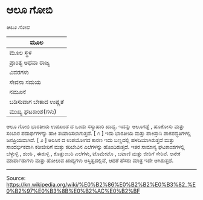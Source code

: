 # ಆಲೂ ಗೋಬಿ

*ಆಲೂ ಗೋಬಿ*

| ಮೂಲ |
| --- |
| ಮೂಲ ಸ್ಥಳ |
| ಪ್ರಾಂತ್ಯ ಅಥವಾ ರಾಜ್ಯ |
| ವಿವರಗಳು |
| ಸೇವನಾ ಸಮಯ |
| ನಮೂನೆ |
| ಬಡಿಸುವಾಗ ಬೇಕಾದ ಉಷ್ಣತೆ |
| ಮುಖ್ಯ ಘಟಕಾಂಶ(ಗಳು) |

ಆಲೂ ಗೋಬಿ ಭಾರತೀಯ ಉಪಖಂಡ ದ ಒಂದು ಸಸ್ಯಾಹಾರಿ ಖಾದ್ಯ. ಇದನ್ನು ಆಲೂಗಡ್ಡೆ , ಹೂಕೋಸು ಮತ್ತು ಸಂಬಾರ ಪದಾರ್ಥಗಳನ್ನು ಹಾಕಿ ತಯಾರಿಸಲಾಗುತ್ತದೆ. [ ೧ ] ಇದು ಭಾರತೀಯ ಮತ್ತು ಪಾಕಿಸ್ತಾನಿ ಪಾಕಪದ್ಧತಿಗಳಲ್ಲಿ ಜನಪ್ರಿಯವಾಗಿದೆ. [ ೨ ] ಅರಿಸಿನ ದ ಉಪಯೋಗದ ಕಾರಣ ಇದು ಬಣ್ಣದಲ್ಲಿ ಹಳದಿಯಾಗಿರುತ್ತದೆ ಮತ್ತು ಸಾಂದರ್ಭಿಕವಾಗಿ ಕರೀಜೀರಿಗೆ ಮತ್ತು ಕರಿಬೇವಿನ ಎಲೆಗಳನ್ನು ಹೊಂದಿರುತ್ತದೆ. ಇತರ ಸಾಮಾನ್ಯ ಘಟಕಾಂಶಗಳಲ್ಲಿ ಬೆಳ್ಳುಳ್ಳಿ , ಶುಂಠಿ , ಈರುಳ್ಳಿ , ಕೊತ್ತುಂಬರಿ ಎಲೆಗೆಳು, ಟೊಮೇಟೊ , ಬಟಾಣಿ ಮತ್ತು ಜೀರಿಗೆ ಸೇರಿವೆ. ಅನೇಕ ಮಾರ್ಪಾಡುಗಳು ಮತ್ತು ಹೋಲುವ ಖಾದ್ಯಗಳು ಅಸ್ತಿತ್ವದಲ್ಲಿವೆ, ಆದರೆ ಹೆಸರು ಮಾತ್ರ ಇದೇ ಆಗಿರುತ್ತದೆ.

---
Source: https://kn.wikipedia.org/wiki/%E0%B2%86%E0%B2%B2%E0%B3%82_%E0%B2%97%E0%B3%8B%E0%B2%AC%E0%B2%BF
